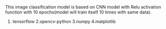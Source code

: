 This image classification model is based on  CNN model with Relu activation function with 10 epochs(model will train itself 10 times with same data). 
1. tensorflow
2.opencv-python
3.numpy
4.matplotlib
